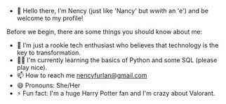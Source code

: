 - 👋 Hello there, I’m Nency (just like 'Nancy' but wwith an 'e') and be welcome to my profile!

Before we begin, there are some things you should know about me:
- 🚀  I’m just a rookie tech enthusiast who believes that technology is the key to transformation.
- 👩‍💻  I'm currently learning the basics of Python and some SQL (please play nice).
- 📫 How to reach me nencyfurlan@gmail.com
- 😄 Pronouns: She/Her
- ⚡ Fun fact: I'm a huge Harry Potter fan and I'm crazy about Valorant.

<!---
nencyfurlan/nencyfurlan is a ✨ special ✨ repository because its `README.md` (this file) appears on your GitHub profile.
You can click the Preview link to take a look at your changes.
--->
